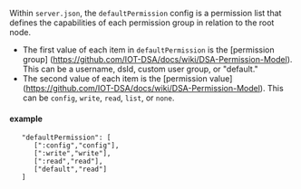 Within `server.json`, the `defaultPermission` config is a permission list that defines the capabilities of each permission group in relation to the root node.

* The first value of each item in `defaultPermission` is the [permission group] (https://github.com/IOT-DSA/docs/wiki/DSA-Permission-Model). This can be a username, dsId, custom user group, or "default."
* The second value of each item is the [permission value] (https://github.com/IOT-DSA/docs/wiki/DSA-Permission-Model). This can be `config`, `write`, `read`, `list`, or `none`.

#### example 
```
   "defaultPermission": [
      [":config","config"],
      [":write","write"],
      [":read","read"],
      ["default","read"]
   ]
```
